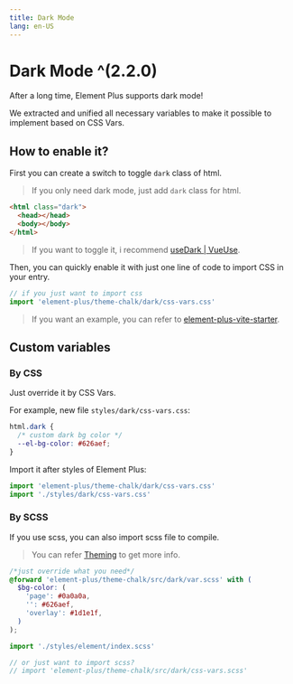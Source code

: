 ```yaml
---
title: Dark Mode
lang: en-US
---
```


# Dark Mode ^(2.2.0)

After a long time, Element Plus supports dark mode!

We extracted and unified all necessary variables to make it possible to implement based on CSS Vars.

## How to enable it?

First you can create a switch to toggle `dark` class of html.

> If you only need dark mode, just add `dark` class for html.

```html
<html class="dark">
  <head></head>
  <body></body>
</html>
```

> If you want to toggle it, i recommend [useDark | VueUse](https://vueuse.org/core/useDark/).

Then, you can quickly enable it with just one line of code to import CSS in your entry.

```ts [main.ts]
// if you just want to import css
import 'element-plus/theme-chalk/dark/css-vars.css'
```

> If you want an example, you can refer to [element-plus-vite-starter](https://github.com/element-plus/element-plus-vite-starter).

## Custom variables

### By CSS

Just override it by CSS Vars.

For example, new file `styles/dark/css-vars.css`:

```css
html.dark {
  /* custom dark bg color */
  --el-bg-color: #626aef;
}
```

Import it after styles of Element Plus:

```ts [main.ts]
import 'element-plus/theme-chalk/dark/css-vars.css'
import './styles/dark/css-vars.css'
```

### By SCSS

If you use scss, you can also import scss file to compile.

> You can refer [Theming](./theming.md) to get more info.

```scss [styles/element/index.scss]
/*just override what you need*/
@forward 'element-plus/theme-chalk/src/dark/var.scss' with (
  $bg-color: (
    'page': #0a0a0a,
    '': #626aef,
    'overlay': #1d1e1f,
  )
);
```

```ts [main.ts]
import './styles/element/index.scss'

// or just want to import scss?
// import 'element-plus/theme-chalk/src/dark/css-vars.scss'
```

